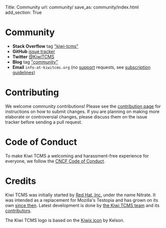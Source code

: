 Title: Community
url: community/
save_as: community/index.html
add_section: True

# Community

- **Stack Overflow** tag ["kiwi-tcms"](https://stackoverflow.com/questions/tagged/kiwi-tcms)
- **GitHub** [issue tracker](https://github.com/kiwitcms/Kiwi/issues)
- **Twitter** [@KiwiTCMS](https://twitter.com/KiwiTCMS)
- **Blog** tag ["community"](/blog/tags/community/)
- **Email** `info-at-kiwitcms.org` (no [support]({filename}support.markdown) requests,
  see [subscription guidelines]({filename}../2021-11-01-how-many-subscriptions.markdown))

# Contributing

We welcome community contributions! Please see the [contribution page](http://kiwitcms.readthedocs.io/en/latest/contribution.html) for instructions on how to submit changes. If you are planning on making more elaborate or controversial changes, please discuss them on the issue tracker before sending a pull request.

# Code of Conduct

To make Kiwi TCMS a welcoming and harassment-free experience for everyone, we follow the [CNCF Code of Conduct](https://github.com/cncf/foundation/blob/master/code-of-conduct.md).

# Credits

Kiwi TCMS was initially started by [Red Hat, Inc.](https://www.redhat.com/en) under the name Nitrate.
It was intended as a replacement for Mozilla's Testopia and has grown on its own
[since then](https://github.com/kiwitcms/Kiwi/blob/master/CHANGELOG.rst#381804-jan-24-2017-released-on-mrsenkocom).
Latest development is done by
[the Kiwi TCMS team]({filename}team.html) and its
[contributors](https://github.com/kiwitcms/Kiwi/graphs/contributors).

The Kiwi TCMS logo is based on the [Kiwix icon](https://commons.wikimedia.org/wiki/File:Kiwix_icon.svg) by Kelson.
